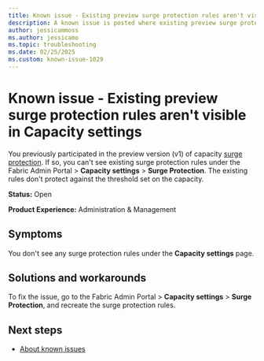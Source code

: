 ```yaml
---
title: Known issue - Existing preview surge protection rules aren't visible in Capacity settings
description: A known issue is posted where existing preview surge protection rules aren't visible in Capacity settings.
author: jessicammoss
ms.author: jessicamo
ms.topic: troubleshooting  
ms.date: 02/25/2025
ms.custom: known-issue-1029
---
```


# Known issue - Existing preview surge protection rules aren't visible in Capacity settings

You previously participated in the preview version (v1) of capacity [surge protection](/fabric/enterprise/surge-protection). If so, you can't see existing surge protection rules under the Fabric Admin Portal > **Capacity settings** > **Surge Protection**. The existing rules don't protect against the threshold set on the capacity.

**Status:** Open

**Product Experience:** Administration & Management

## Symptoms

You don't see any surge protection rules under the **Capacity settings** page.

## Solutions and workarounds

To fix the issue, go to the Fabric Admin Portal > **Capacity settings** > **Surge Protection**, and recreate the surge protection rules.

## Next steps

- [About known issues](https://support.fabric.microsoft.com/known-issues)
